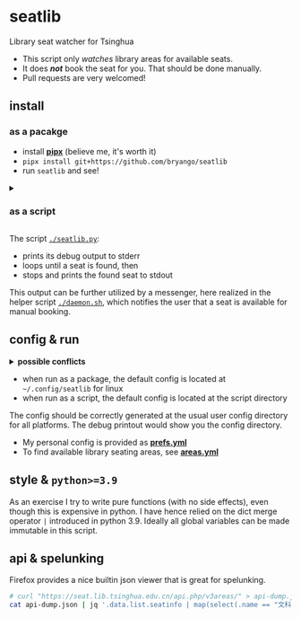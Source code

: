 # seatlib
Library seat watcher for Tsinghua

- This script only _watches_ library areas for available seats.
- It does _**not**_ book the seat for you. That should be done manually.
- Pull requests are very welcomed!

## install

### as a pacakge

- install [**pipx**](https://pypa.github.io/pipx/) (believe me, it's worth it)
- `pipx install git+https://github.com/bryango/seatlib`
- run `seatlib` and see!

<details><summary><h3>as a script</h3></summary>

The only dependencies are:
- `python>=3.9` for the dict merge operator `|`
- `PyYAML` for configurations
- `confuse` (optional) for package config management

If you are already in a environment with all the dependences, simply execute [`./seatlib.py`](./seatlib.py).
However, for cleanliness, it is recommended to:
- install [**pipx**](https://pypa.github.io/pipx/) (believe me, it's worth it)
- install [**poetry** with pipx](https://python-poetry.org/docs/#installing-with-pipx) (believe me, it's worth it)
- install the dependencies with poetry, in a local venv, then run the script:
```bash
## install the latest dependencies
poetry update -vv # --with test,dev  ## for development

## ... alternatively, sync the dependencies locked by `poetry.lock`
poetry install --sync -vv # --with test,dev  ## for development

## finally, run the script
poetry run ./seatlib.py
```

</details>

The script [`./seatlib.py`](./seatlib.py):
- prints its debug output to stderr
- loops until a seat is found, then
- stops and prints the found seat to stdout

This output can be further utilized by a messenger, here realized in the helper script [`./daemon.sh`](./daemon.sh), which notifies the user that a seat is available for manual booking.

## config & run

<details><summary><b>possible conflicts</b></summary><br>

The default config is installed as a stub package [`config`](./config/). This will conflict with [the pypi package of the same name](https://pypi.org/project/config/), but I don't want to rename my config folder, so here it is. If you happens to use the pypi `config`, please install seatlib in a venv without it.

</details>

- when run as a package, the default config is located at `~/.config/seatlib` for linux
- when run as a script, the default config is located at the script directory

The config should be correctly generated at the usual user config directory for all platforms.
The debug printout would show you the config directory. 

- My personal config is provided as [**prefs.yml**](./config/prefs.yml)
- To find available library seating areas, see [**areas.yml**](./config/areas.yml)

## style & `python>=3.9`

As an exercise I try to write pure functions (with no side effects), even though this is expensive in python.
I have hence relied on the dict merge operator `|` introduced in python 3.9.
Ideally all global variables can be made immutable in this script.

## api & spelunking

Firefox provides a nice builtin json viewer that is great for spelunking.

```bash
# curl "https://seat.lib.tsinghua.edu.cn/api.php/v3areas/" > api-dump.json ### this is realized in `seatlib.py`
cat api-dump.json | jq '.data.list.seatinfo | map(select(.name == "文科图书馆")) | .[0].id'
```
